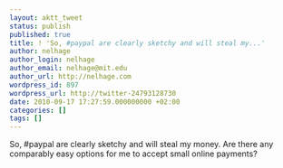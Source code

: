 ```yaml
---
layout: aktt_tweet
status: publish
published: true
title: ! 'So, #paypal are clearly sketchy and will steal my...'
author: nelhage
author_login: nelhage
author_email: nelhage@mit.edu
author_url: http://nelhage.com
wordpress_id: 897
wordpress_url: http://twitter-24793128730
date: 2010-09-17 17:27:59.000000000 +02:00
categories: []
tags: []
---
```

So, #paypal are clearly sketchy and will steal my money. Are there any comparably easy options for me to accept small online payments?
